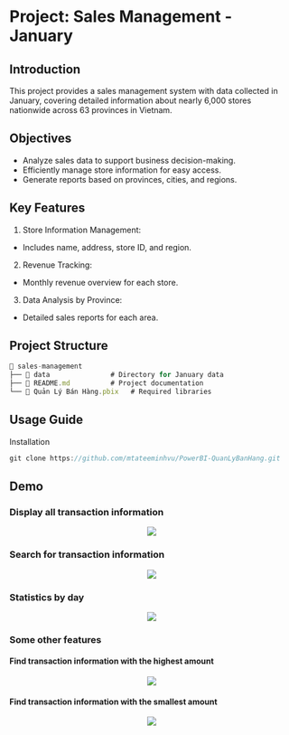 
# Project: Sales Management - January
## Introduction
This project provides a sales management system with data collected in January, covering detailed information about nearly 6,000 stores nationwide across 63 provinces in Vietnam.
## Objectives
- Analyze sales data to support business decision-making.
- Efficiently manage store information for easy access.
- Generate reports based on provinces, cities, and regions.
## Key Features
1. Store Information Management:
- Includes name, address, store ID, and region.
2. Revenue Tracking:
- Monthly revenue overview for each store.
3. Data Analysis by Province:
- Detailed sales reports for each area.

## Project Structure
```javascript 
📂 sales-management  
├── 📁 data               # Directory for January data  
├── 📄 README.md          # Project documentation  
└── 📄 Quản Lý Bán Hàng.pbix   # Required libraries  
```

## Usage Guide
Installation
```javascript 
git clone https://github.com/mtateeminhvu/PowerBI-QuanLyBanHang.git  

```

## Demo
### Display all transaction information

<p align="center">
  <img src="./Transaction List.jpg" >
</p>


### Search for transaction information

<p align="center">
  <img src="./Search.jpg" >
</p>

### Statistics by day

<p align="center">
  <img src="./Statistics by day.jpg" >
</p>

### Some other features

#### Find transaction information with the highest amount
<p align="center">
  <img src="./max.jpg" >
</p>

#### Find transaction information with the smallest amount
<p align="center">
  <img src="./min.jpg" >
</p>